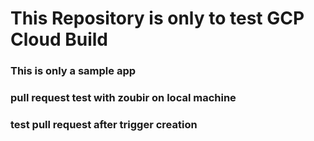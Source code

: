 # This Repository is only to test GCP Cloud Build

### This is only a sample app

### pull request test with zoubir on local machine

### test pull request after trigger creation 